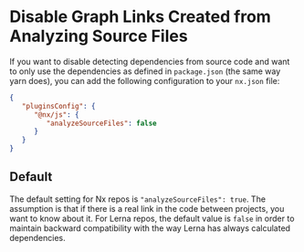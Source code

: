 # Disable Graph Links Created from Analyzing Source Files

If you want to disable detecting dependencies from source code and want to only use the dependencies as defined in `package.json` (the same way yarn does), you can add the following configuration to your `nx.json` file:

```json {% fileName="nx.json" %}
{
   "pluginsConfig": {
      "@nx/js": {
         "analyzeSourceFiles": false
      }
   }
}
```

## Default

The default setting for Nx repos is `"analyzeSourceFiles": true`. The assumption is that if there is a real link in the code between projects, you want to know about it. For Lerna repos, the default value is `false` in order to maintain backward compatibility with the way Lerna has always calculated dependencies.
